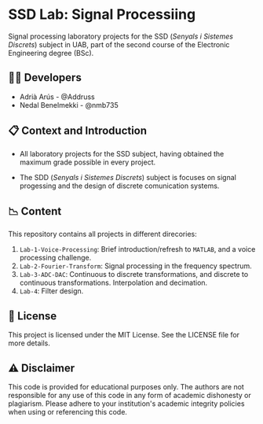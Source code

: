 # SSD Lab: Signal Processiing

Signal processing laboratory projects for the SSD (*Senyals i Sistemes Discrets*) subject in UAB, part of the second course of the Electronic Engineering degree (BSc).

## 👨‍💻 Developers

- Adrià Arús - @Addruss
- Nedal Benelmekki - @nmb735

## 📋 Context and Introduction

- All laboratory projects for the SSD subject, having obtained the maximum grade possible in every project.

- The SDD (*Senyals i Sistemes Discrets*) subject is focuses on signal progessing and the design of discrete comunication systems.

## 📉 Content

This repository contains all projects in different direcories:

1. `Lab-1-Voice-Processing`: Brief introduction/refresh to `MATLAB`, and a voice processing challenge.
2. `Lab-2-Fourier-Transform`: Signal processing in the frequency spectrum.
3. `Lab-3-ADC-DAC`: Continuous to discrete transformations, and discrete to continuous transformations. Interpolation and decimation.
4. `Lab-4`: Filter design.

## 📝 License

This project is licensed under the MIT License. See the LICENSE file for more details.

## ⚠️ Disclaimer

This code is provided for educational purposes only. The authors are not responsible for any use of this code in any form of academic dishonesty or plagiarism. Please adhere to your institution's academic integrity policies when using or referencing this code.
